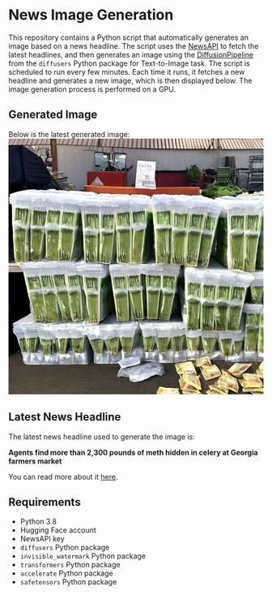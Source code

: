# News Image Generation
This repository contains a Python script that automatically generates an image based on a news headline. The script uses the [NewsAPI](https://newsapi.org/) to fetch the latest headlines, and then generates an image using the [DiffusionPipeline](https://github.com/huggingface/diffusers) from the `diffusers` Python package for Text-to-Image task.
The script is scheduled to run every few minutes. Each time it runs, it fetches a new headline and generates a new image, which is then displayed below. The image generation process is performed on a GPU.

## Generated Image
Below is the latest generated image:
![Generated Image](image.png)

## Latest News Headline
The latest news headline used to generate the image is:

**Agents find more than 2,300 pounds of meth hidden in celery at Georgia farmers market**

You can read more about it [here](https://news.google.com/rss/articles/CBMiggFBVV95cUxQU0EtWjBBU2gwMkpvajlmOXZjQkZ6MFZ1U3pDNTRSVDVwOEN2emFvT296WWtGR0Mxd3ZicVpjVWRnNGE3SFd6X1B4bmU4V21QcFo4cXYxLWFhc0tGcEZtUEJoUXlmQ2t2V0VBRzFvTk13VG0wVXk2ODdzZl9VSURVeFRB0gGHAUFVX3lxTE1GSTBRbU4tYzJveFVjQVptMzdTYktyM1BtR25sRV9COUt5U0UxcjdxVXI0NV9WRGVlY0l4UGRNUjRKb2V6WE94czY3UTF1QlNDbWxsQXY1N2ZCX2lwcWJGci01dGVqZDM4dDBDTnVsSWZuclRHcjdZX3VkbTAyU2JIT05zUV9WWQ?oc=5).

## Requirements
- Python 3.8
- Hugging Face account
- NewsAPI key
- `diffusers` Python package
- `invisible_watermark` Python package
- `transformers` Python package
- `accelerate` Python package
- `safetensors` Python package
